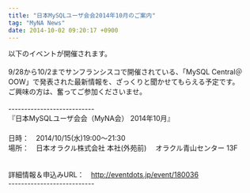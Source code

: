 ```yaml
---
title: "日本MySQLユーザ会会2014年10月のご案内"
tag: "MyNA News"
date: 2014-10-02 09:20:17 +0900
---
```


以下のイベントが開催されます。<br>
<br>
9/28から10/2までサンフランシスコで開催されている、「MySQL Central＠OOW」で発表された最新情報を、ざっくりと聞かせてもらえる予定です。<br>
ご興味の方は、奮ってご参加くださいませ。<br>
<br>
---------------------------<br>
『日本MySQLユーザ会会（MyNA会） 2014年10月』<br>
　<br>
日時：　2014/10/15(水)19:00〜21:30<br>
場所：　日本オラクル株式会社 本社(外苑前) 　オラクル青山センター 13F<br>
<br>
<br>
詳細情報＆申込みURL：　http://eventdots.jp/event/180036<br>
---------------------------<br>
<br>
<br>
<br>
<br>
<br>
